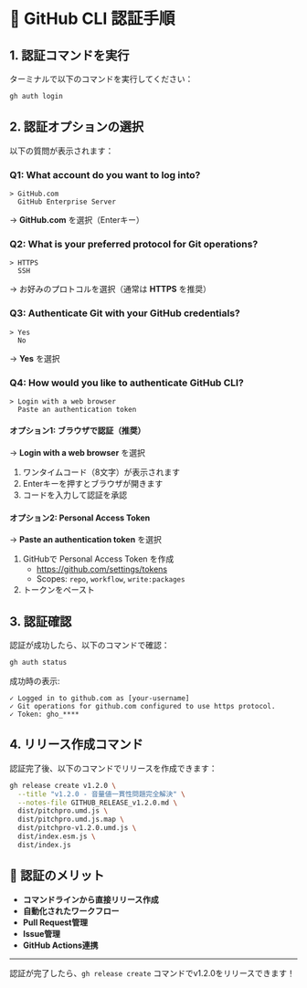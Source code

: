 # 🔐 GitHub CLI 認証手順

## 1. 認証コマンドを実行

ターミナルで以下のコマンドを実行してください：

```bash
gh auth login
```

## 2. 認証オプションの選択

以下の質問が表示されます：

### Q1: What account do you want to log into?
```
> GitHub.com
  GitHub Enterprise Server
```
→ **GitHub.com** を選択（Enterキー）

### Q2: What is your preferred protocol for Git operations?
```
> HTTPS
  SSH
```
→ お好みのプロトコルを選択（通常は **HTTPS** を推奨）

### Q3: Authenticate Git with your GitHub credentials?
```
> Yes
  No
```
→ **Yes** を選択

### Q4: How would you like to authenticate GitHub CLI?
```
> Login with a web browser
  Paste an authentication token
```

#### オプション1: ブラウザで認証（推奨）
→ **Login with a web browser** を選択
1. ワンタイムコード（8文字）が表示されます
2. Enterキーを押すとブラウザが開きます
3. コードを入力して認証を承認

#### オプション2: Personal Access Token
→ **Paste an authentication token** を選択
1. GitHubで Personal Access Token を作成
   - https://github.com/settings/tokens
   - Scopes: `repo`, `workflow`, `write:packages`
2. トークンをペースト

## 3. 認証確認

認証が成功したら、以下のコマンドで確認：

```bash
gh auth status
```

成功時の表示:
```
✓ Logged in to github.com as [your-username]
✓ Git operations for github.com configured to use https protocol.
✓ Token: gho_****
```

## 4. リリース作成コマンド

認証完了後、以下のコマンドでリリースを作成できます：

```bash
gh release create v1.2.0 \
  --title "v1.2.0 - 音量値一貫性問題完全解決" \
  --notes-file GITHUB_RELEASE_v1.2.0.md \
  dist/pitchpro.umd.js \
  dist/pitchpro.umd.js.map \
  dist/pitchpro-v1.2.0.umd.js \
  dist/index.esm.js \
  dist/index.js
```

## 🎯 認証のメリット

- **コマンドラインから直接リリース作成**
- **自動化されたワークフロー**
- **Pull Request管理**
- **Issue管理**
- **GitHub Actions連携**

---

認証が完了したら、`gh release create` コマンドでv1.2.0をリリースできます！